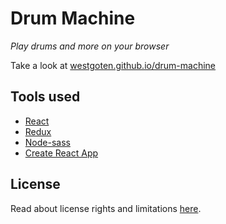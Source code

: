 # Drum Machine

*Play drums and more on your browser*

Take a look at [westgoten.github.io/drum-machine](http://westgoten.github.io/drum-machine)

## Tools used

- [React](https://reactjs.org/)
- [Redux](https://redux.js.org/)
- [Node-sass](https://github.com/sass/node-sass)
- [Create React App](https://create-react-app.dev/)

## License

Read about license rights and limitations [here](LICENSE).
